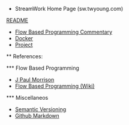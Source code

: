 * StreamWork Home Page  (sw.twyoung.com)


[README](https://github.com/tyoung3/sw#readme)

  * [Flow Based Programming Commentary](FBP.html)
  * [Docker](DOCKER.html) 
  * [Project](/PROJECT.html)
  
** References:

*** Flow Based Programming

  * [J Paul Morrison](https://jpaulm.github.io/fbp/)
  * [Flow Based Programming (Wiki)](https://en.wikipedia.org/wiki/Flow-based_programming)

*** Miscellaneos

  * [Semantic Versioning](https://semver.org/)  
  * [Github Markdown](https://guides.github.com/features/mastering-markdown/)
